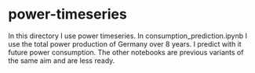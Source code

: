 # power-timeseries

In this directory I use power timeseries. In consumption_prediction.ipynb I use the total power production of Germany over 8 years. I predict with it future power consumption.
The other notebooks are previous variants of the same aim and are less ready.

